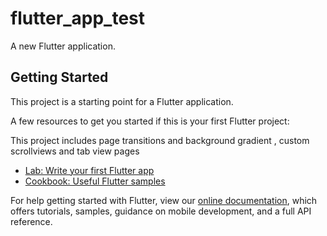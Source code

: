 # flutter_app_test

A new Flutter application.

## Getting Started

This project is a starting point for a Flutter application.

A few resources to get you started if this is your first Flutter project:

This project includes page transitions and background gradient , custom scrollviews and tab view pages
- [Lab: Write your first Flutter app](https://flutter.dev/docs/get-started/codelab)
- [Cookbook: Useful Flutter samples](https://flutter.dev/docs/cookbook)

For help getting started with Flutter, view our
[online documentation](https://flutter.dev/docs), which offers tutorials,
samples, guidance on mobile development, and a full API reference.
